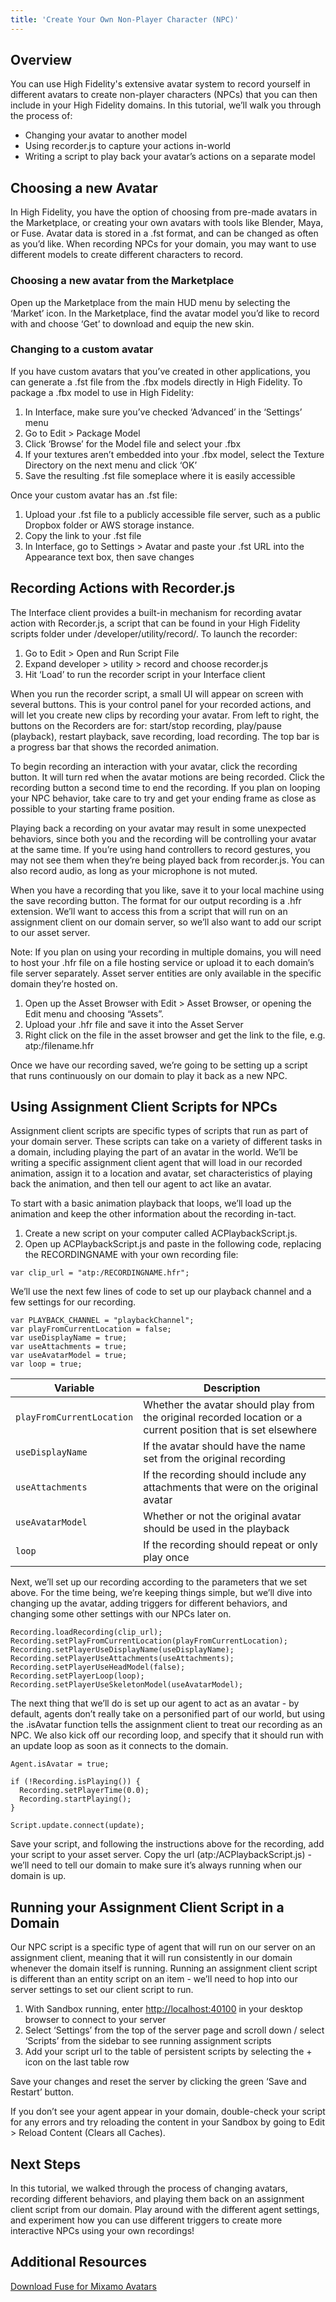 ```yaml
---
title: 'Create Your Own Non-Player Character (NPC)'
---
```


## Overview

You can use High Fidelity's extensive avatar system to record yourself in different avatars to create non-player characters (NPCs) that you can then include in your High Fidelity domains. In this tutorial, we’ll walk you through the process of:

- Changing your avatar to another model
- Using recorder.js to capture your actions in-world
- Writing a script to play back your avatar’s actions on a separate model

## Choosing a new Avatar

In High Fidelity, you have the option of choosing from pre-made avatars in the Marketplace, or creating your own avatars with tools like Blender, Maya, or Fuse. Avatar data is stored in a .fst format, and can be changed as often as you’d like. When recording NPCs for your domain, you may want to use different models to create different characters to record.

### Choosing a new avatar from the Marketplace

Open up the Marketplace from the main HUD menu by selecting the ‘Market’ icon. In the Marketplace, find the avatar model you’d like to record with and choose ‘Get’ to download and equip the new skin.

### Changing to a custom avatar

If you have custom avatars that you’ve created in other applications, you can generate a .fst file from the .fbx models directly in High Fidelity. To package a .fbx model to use in High Fidelity:

1. In Interface, make sure you’ve checked ‘Advanced’ in the ‘Settings’ menu
2. Go to Edit > Package Model
3. Click ‘Browse’ for the Model file and select your .fbx
4. If your textures aren’t embedded into your .fbx model, select the Texture Directory on the next menu and click ‘OK’
5. Save the resulting .fst file someplace where it is easily accessible

Once your custom avatar has an .fst file:

1. Upload your .fst file to a publicly accessible file server, such as a public Dropbox folder or AWS storage instance.
2. Copy the link to your .fst file
3. In Interface, go to Settings > Avatar and paste your .fst URL into the Appearance text box, then save changes

## Recording Actions with Recorder.js

The Interface client provides a built-in mechanism for recording avatar action with Recorder.js, a script that can be found in your High Fidelity scripts folder under /developer/utility/record/. To launch the recorder:

1. Go to Edit > Open and Run Script File
2. Expand developer > utility > record and choose recorder.js
3. Hit ‘Load’ to run the recorder script in your Interface client

When you run the recorder script, a small UI will appear on screen with several buttons. This is your control panel for your recorded actions, and will let you create new clips by recording your avatar. From left to right, the buttons on the Recorders are for: start/stop recording, play/pause (playback), restart playback, save recording, load recording. The top bar is a progress bar that shows the recorded animation.

To begin recording an interaction with your avatar, click the recording button. It will turn red when the avatar motions are being recorded. Click the recording button a second time to end the recording. If you plan on looping your NPC behavior, take care to try and get your ending frame as close as possible to your starting frame position.

Playing back a recording on your avatar may result in some unexpected behaviors, since both you and the recording will be controlling your avatar at the same time. If you’re using hand controllers to record gestures, you may not see them when they’re being played back from recorder.js. You can also record audio, as long as your microphone is not muted.

When you have a recording that you like, save it to your local machine using the save recording button. The format for our output recording is a .hfr extension. We’ll want to access this from a script that will run on an assignment client on our domain server, so we’ll also want to add our script to our asset server.

Note: If you plan on using your recording in multiple domains, you will need to host your .hfr file on a file hosting service or upload it to each domain’s file server separately. Asset server entities are only available in the specific domain they’re hosted on.

1. Open up the Asset Browser with Edit > Asset Browser, or opening the Edit menu and choosing “Assets”.
2. Upload your .hfr file and save it into the Asset Server
3. Right click on the file in the asset browser and get the link to the file, e.g. atp:/filename.hfr

Once we have our recording saved, we’re going to be setting up a script that runs continuously on our domain to play it back as a new NPC.

## Using Assignment Client Scripts for NPCs

Assignment client scripts are specific types of scripts that run as part of your domain server. These scripts can take on a variety of different tasks in a domain, including playing the part of an avatar in the world. We’ll be writing a specific assignment client agent that will load in our recorded animation, assign it to a location and avatar, set characteristics of playing back the animation, and then tell our agent to act like an avatar.

To start with a basic animation playback that loops, we’ll load up the animation and keep the other information about the recording in-tact.

1. Create a new script on your computer called ACPlaybackScript.js.
2. Open up ACPlaybackScript.js and paste in the following code, replacing the RECORDINGNAME with your own recording file:

```
var clip_url = "atp:/RECORDINGNAME.hfr";

```

We’ll use the next few lines of code to set up our playback channel and a few settings for our recording.

```
var PLAYBACK_CHANNEL = "playbackChannel";
var playFromCurrentLocation = false;
var useDisplayName = true;
var useAttachments = true;
var useAvatarModel = true;
var loop = true;

```

| **Variable**              | **Description**                          |
| ------------------------- | ---------------------------------------- |
| `playFromCurrentLocation` | Whether the avatar should play from the original recorded location or a current position that is set elsewhere |
| `useDisplayName`          | If the avatar should have the name set from the original recording |
| `useAttachments`          | If the recording should include any attachments that were on the original avatar |
| `useAvatarModel`          | Whether or not the original avatar should be used in the playback |
| `loop`                    | If the recording should repeat or only play once |

Next, we’ll set up our recording according to the parameters that we set above. For the time being, we’re keeping things simple, but we’ll dive into changing up the avatar, adding triggers for different behaviors, and changing some other settings with our NPCs later on.

```
Recording.loadRecording(clip_url);
Recording.setPlayFromCurrentLocation(playFromCurrentLocation);
Recording.setPlayerUseDisplayName(useDisplayName);
Recording.setPlayerUseAttachments(useAttachments);
Recording.setPlayerUseHeadModel(false);
Recording.setPlayerLoop(loop);
Recording.setPlayerUseSkeletonModel(useAvatarModel);

```

The next thing that we’ll do is set up our agent to act as an avatar - by default, agents don’t really take on a personified part of our world, but using the .isAvatar function tells the assignment client to treat our recording as an NPC. We also kick off our recording loop, and specify that it should run with an update loop as soon as it connects to the domain.

```
Agent.isAvatar = true;

if (!Recording.isPlaying()) {
  Recording.setPlayerTime(0.0);
  Recording.startPlaying();
}

Script.update.connect(update);

```

Save your script, and following the instructions above for the recording, add your script to your asset server. Copy the url (atp:/ACPlaybackScript.js) - we’ll need to tell our domain to make sure it’s always running when our domain is up.

## Running your Assignment Client Script in a Domain

Our NPC script is a specific type of agent that will run on our server on an assignment client, meaning that it will run consistently in our domain whenever the domain itself is running. Running an assignment client script is different than an entity script on an item - we’ll need to hop into our server settings to set our client script to run.

1. With Sandbox running, enter [http://localhost:40100](http://localhost:40100/) in your desktop browser to connect to your server
2. Select ‘Settings’ from the top of the server page and scroll down / select ‘Scripts’ from the sidebar to see running assignment scripts
3. Add your script url to the table of persistent scripts by selecting the + icon on the last table row

Save your changes and reset the server by clicking the green ‘Save and Restart’ button.

If you don’t see your agent appear in your domain, double-check your script for any errors and try reloading the content in your Sandbox by going to Edit > Reload Content (Clears all Caches).

## Next Steps

In this tutorial, we walked through the process of changing avatars, recording different behaviors, and playing them back on an assignment client script from our domain. Play around with the different agent settings, and experiment how you can use different triggers to create more interactive NPCs using your own recordings!

## Additional Resources

[Download Fuse for Mixamo Avatars](http://www.adobe.com/products/fuse.html)